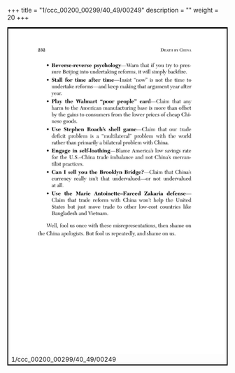 +++
title = "1/ccc_00200_00299/40_49/00249"
description = ""
weight = 20
+++

<table style="border:2px solid black;max-width:800px;max-height:800px;" 
><tr><td>
<img class="center-fit-jpg"
src="/jpg_/out_jpg_dbc_249.jpg">
1/ccc_00200_00299/40_49/00249
</img></td></tr></table>
